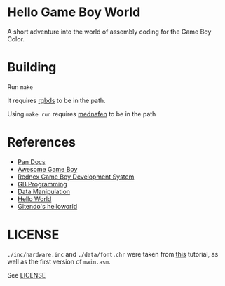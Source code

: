# Hello Game Boy World

A short adventure into the world of assembly coding for the Game Boy Color.

# Building

Run `make`

It requires [rgbds](https://rednex.github.io/rgbds/) to be in the path.

Using `make run` requires [mednafen](https://mednafen.github.io/) to be in the
path

# References
- [Pan Docs](https://gbdev.io/pandocs/)
- [Awesome Game Boy](https://github.com/gbdev/awesome-gbdev#software-development)
- [Rednex Game Boy Development System](https://rednex.github.io/rgbds/)
- [GB Programming](https://glitchcity.info/wiki/GB_Programming)
- [Data Manipulation](https://eldred.fr/gb-asm-tutorial/data_manip.html)
- [Hello World](https://eldred.fr/gb-asm-tutorial/hello-world.html)
- [Gitendo's helloworld](https://github.com/gitendo/helloworld)

# LICENSE

`./inc/hardware.inc` and `./data/font.chr` were taken from
[this](https://eldred.fr/gb-asm-tutorial/hello-world.html)
tutorial, as well as the first version of `main.asm`.

See [LICENSE](LICENSE)
